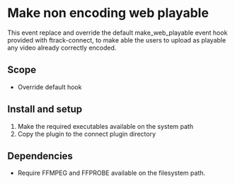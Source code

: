 # Make non encoding web playable

This event replace and override the default make_web_playable event hook
provided with ftrack-connect, to make able the users to upload as
playable any video already correctly encoded.

## Scope

-   Override default hook

## Install and setup

1.  Make the required executables available on the system path
2.  Copy the plugin to the connect plugin directory

## Dependencies

-   Require FFMPEG and FFPROBE available on the filesystem path.